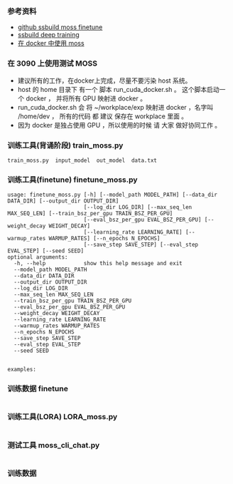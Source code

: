 ### 参考资料

* [github  ssbuild  moss finetune](https://github.com/ssbuild/moss_finetuning)
* [ssbuild deep training](https://github.com/ssbuild/deep_training)
* [在 docker 中使用 moss](https://github.com/linonetwo/MOSS-DockerFile)
 
### 在 3090 上使用测试 MOSS

* 建议所有的工作，在docker上完成，尽量不要污染 host 系统。
* host 的 home 目录下 有一个 脚本 run_cuda_docker.sh  。 这个脚本启动一个 docker ， 并将所有 GPU 映射进 docker 。
* run_cuda_docker.sh 会 将 ~/workplace/exp 映射进 docker ，名字叫 /home/dev ， 所有的代码 都 建议 保存在 workplace 里面 。
* 因为 docker 是独占使用 GPU ，所以使用的时候 请 大家 做好协同工作 。

### 训练工具(背诵阶段) train_moss.py

```
train_moss.py  input_model  out_model  data.txt
```


### 训练工具(finetune) finetune_moss.py

```
usage: finetune_moss.py [-h] [--model_path MODEL_PATH] [--data_dir DATA_DIR] [--output_dir OUTPUT_DIR]
                        [--log_dir LOG_DIR] [--max_seq_len MAX_SEQ_LEN] [--train_bsz_per_gpu TRAIN_BSZ_PER_GPU]
                        [--eval_bsz_per_gpu EVAL_BSZ_PER_GPU] [--weight_decay WEIGHT_DECAY]
                        [--learning_rate LEARNING_RATE] [--warmup_rates WARMUP_RATES] [--n_epochs N_EPOCHS]
                        [--save_step SAVE_STEP] [--eval_step EVAL_STEP] [--seed SEED]
optional arguments:
  -h, --help            show this help message and exit
  --model_path MODEL_PATH
  --data_dir DATA_DIR
  --output_dir OUTPUT_DIR
  --log_dir LOG_DIR
  --max_seq_len MAX_SEQ_LEN
  --train_bsz_per_gpu TRAIN_BSZ_PER_GPU
  --eval_bsz_per_gpu EVAL_BSZ_PER_GPU
  --weight_decay WEIGHT_DECAY
  --learning_rate LEARNING_RATE
  --warmup_rates WARMUP_RATES
  --n_epochs N_EPOCHS
  --save_step SAVE_STEP
  --eval_step EVAL_STEP
  --seed SEED


examples:

```

### 训练数据 finetune

```
```


### 训练工具(LORA) LORA_moss.py


```
```

### 测试工具 moss_cli_chat.py 

```
```

### 训练数据 

```
```

